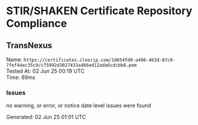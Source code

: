 # STIR/SHAKEN Certificate Repository Compliance

## TransNexus

Name: `https://certificates.clearip.com/1d654fd0-a496-463d-87c0-7fef44ec35c9/c75992d3027433a466ed12ada6cdcbb8.pem`\
Tested At: 02 Jun 25 00:19 UTC\
Time: 89ms

### Issues

no warning, or error, or notice date level issues were found

Generated: 02 Jun 25 01:01 UTC